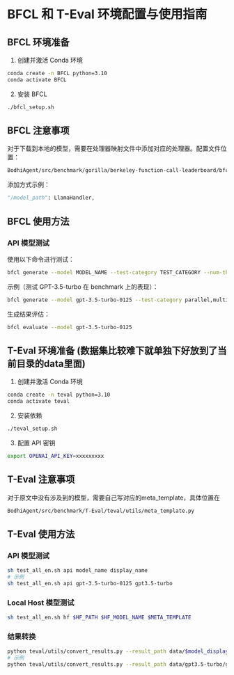 # BFCL 和 T-Eval 环境配置与使用指南

## BFCL 环境准备

1. 创建并激活 Conda 环境
```bash
conda create -n BFCL python=3.10
conda activate BFCL
```

2. 安装 BFCL
```bash
./bfcl_setup.sh
```

## BFCL 注意事项

对于下载到本地的模型，需要在处理器映射文件中添加对应的处理器。配置文件位置：
```bash
BodhiAgent/src/benchmark/gorilla/berkeley-function-call-leaderboard/bfcl/model_handler/handler_map.py
```

添加方式示例：
```python
"/model_path": LlamaHandler,
```

## BFCL 使用方法

### API 模型测试
使用以下命令进行测试：
```bash
bfcl generate --model MODEL_NAME --test-category TEST_CATEGORY --num-threads 1
```

示例（测试 GPT-3.5-turbo 在 benchmark 上的表现）：
```bash
bfcl generate --model gpt-3.5-turbo-0125 --test-category parallel,multiple,simple,parallel_multiple,java,javascript,irrelevance,multi_turn --num-threads 1
```

生成结果评估：
```bash
bfcl evaluate --model gpt-3.5-turbo-0125
```

## T-Eval 环境准备 (数据集比较难下就单独下好放到了当前目录的data里面)

1. 创建并激活 Conda 环境
```bash
conda create -n teval python=3.10
conda activate teval
```

2. 安装依赖
```bash
./teval_setup.sh
```

3. 配置 API 密钥
```bash
export OPENAI_API_KEY=xxxxxxxxx
```

## T-Eval 注意事项

对于原文中没有涉及到的模型，需要自己写对应的meta_template，具体位置在
```bash
BodhiAgent/src/benchmark/T-Eval/teval/utils/meta_template.py
```

## T-Eval 使用方法

### API 模型测试
```bash
sh test_all_en.sh api model_name display_name
# 示例
sh test_all_en.sh api gpt-3.5-turbo-0125 gpt3.5-turbo
```

### Local Host 模型测试
```bash
sh test_all_en.sh hf $HF_PATH $HF_MODEL_NAME $META_TEMPLATE
```

### 结果转换
```bash
python teval/utils/convert_results.py --result_path data/$model_display_name/$model_display_name_-1.json
# 示例
python teval/utils/convert_results.py --result_path data/gpt3.5-turbo/gpt3.5-turbo-1.json
```



